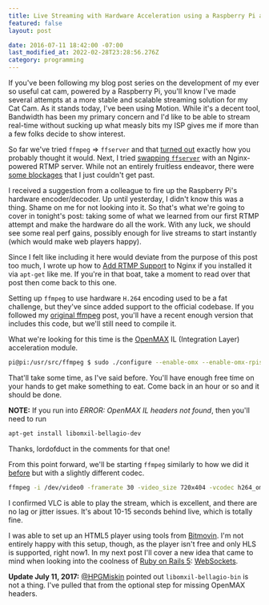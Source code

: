 ```yaml
---
title: Live Streaming with Hardware Acceleration using a Raspberry Pi and RTMP/HLS
featured: false
layout: post

date: 2016-07-11 18:42:00 -07:00
last_modified_at: 2022-02-28T23:28:56.276Z
category: programming
---
```


If you've been following my blog post series on the development of my ever so useful cat cam, powered by a Raspberry Pi, you'll know I've made several attempts at a more stable and scalable streaming solution for my Cat Cam. As it stands today, I've been using Motion. While it's a decent tool, Bandwidth has been my primary concern and I'd like to be able to stream real-time without sucking up what measly bits my ISP gives me if more than a few folks decide to show interest.

So far we've tried `ffmpeg` => `ffserver` and that [turned out](/fighting-ffmpeg/) exactly how you probably thought it would. Next, I tried [swapping `ffserver`](/stream-rtmp/) with an Nginx-powered RTMP server. While not an entirely fruitless endeavor, there were [some blockages](/stream-rtmp/) that I just couldn't get past.

I received a suggestion from a colleague to fire up the Raspberry Pi's hardware encoder/decoder. Up until yesterday, I didn't know this was a thing. Shame on me for not looking into it. So that's what we're going to cover in tonight's post: taking some of what we learned from our first RTMP attempt and make the hardware do all the work. With any luck, we should see some real perf gains, possibly enough for live streams to start instantly (which would make web players happy).

Since I felt like including it here would deviate from the purpose of this post too much, I wrote up how to [Add RTMP Support](/rtmp-nginx-apt/) to Nginx if you installed it via `apt-get` like me. If you're in that boat, take a moment to read over that post then come back to this one.

Setting up `ffmpeg` to use hardware `H.264` encoding used to be a fat challenge, but they've since added support to the official codebase. If you followed my [original ffmpeg](/stream-rtmp/) post, you'll have a recent enough version that includes this code, but we'll still need to compile it.

What we're looking for this time is the [OpenMAX](https://www.khronos.org/openmax/) IL (Integration Layer) acceleration module.

```sh
pi@pi:/usr/src/ffmpeg $ sudo ./configure --enable-omx --enable-omx-rpisudo makesudo make install
```

That'll take some time, as I've said before. You'll have enough free time on your hands to get make something to eat. Come back in an hour or so and it should be done.

**NOTE:** If you run into _ERROR: OpenMAX IL headers not found_, then you'll need to run

```sh
apt-get install libomxil-bellagio-dev
```

Thanks, lordofduct in the comments for that one!

From this point forward, we'll be starting `ffmpeg` similarly to how we did it [before](/stream-rtmp/) but with a slightly different codec.

```sh
ffmpeg -i /dev/video0 -framerate 30 -video_size 720x404 -vcodec h264_omx -maxrate 768k -bufsize 8080k -vf "format=yuv420p" -g 60 -f flv rtmp://example.com:8081/hls/live
```

I confirmed VLC is able to play the stream, which is excellent, and there are no lag or jitter issues. It's about 10-15 seconds behind live, which is totally fine.

I was able to set up an HTML5 player using tools from [Bitmovin](http://bitmovin.com). I'm not entirely happy with this setup, though, as the player isn't free and only HLS is supported, right now1. In my next post I'll cover a new idea that came to mind when looking into the coolness of [Ruby on Rails 5](http://weblog.rubyonrails.org/2016/7/2/this-week-in-rails-rails-5-is-out-with-new-guides-and-more/): [WebSockets](https://developer.mozilla.org/en-US/docs/Web/API/WebSockets_API).

**Update July 11, 2017:** [@HPGMiskin](https://twitter.com/HPGMiskin) pointed out `libomxil-bellagio-bin` is not a thing. I've pulled that from the optional step for missing OpenMAX headers.

